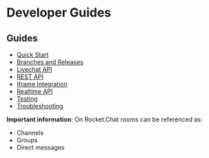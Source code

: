 # Developer Guides

## Guides

- [Quick Start](1.%20Quick%20Start/)
- [Branches and Releases](Branches%20and%20Releases/)
- [Livechat API](Livechat%20API/)
- [REST API](REST%20API/)
- [Iframe Integration](Iframe%20Integration/)
- [Realtime API](Realtime-API/)
- [Testing](Testing/)
- [Troubleshooting](Troubleshooting/)

**Important information**:
On Rocket.Chat rooms can be referenced as:

- Channels
- Groups
- Direct messages